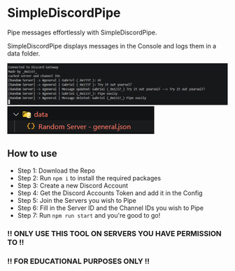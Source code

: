 # SimpleDiscordPipe

Pipe messages effortlessly with SimpleDiscordPipe.

SimpleDiscordPipe displays messages in the Console and logs them in a data folder.

![Console](https://raw.githubusercontent.com/Gabr3al/SimpleDiscordPipe/main/preview/console.png?token=GHSAT0AAAAAACPVM2GM4J657VWJJTDFTSWKZREKGZQ)
![Files](https://raw.githubusercontent.com/Gabr3al/SimpleDiscordPipe/main/preview/Files.png?token=GHSAT0AAAAAACPVM2GMRFOTUB7OWLHEF5N4ZREKF5Q)
## How to use
- Step 1: Download the Repo
- Step 2: Run ``npm i`` to install the required packages
- Step 3: Create a new Discord Account
- Step 4: Get the Discord Accounts Token and add it in the Config
- Step 5: Join the Servers you wish to Pipe
- Step 6: Fill in the Server ID and the Channel IDs you wish to Pipe
- Step 7: Run ``npm run start`` and you're good to go!


### !! ONLY USE THIS TOOL ON SERVERS YOU HAVE PERMISSION TO !!
### !! FOR EDUCATIONAL PURPOSES ONLY !!
